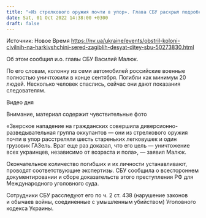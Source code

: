 ```yaml
---
title: "«Из стрелкового оружия почти в упор». Глава СБУ раскрыл подробности обстрела оккупантами колонны гражданских в Харьковской области"
date: Sat, 01 Oct 2022 14:38:00 +0300
draft: false
---
```

Источник: Новое Время https://nv.ua/ukraine/events/obstril-koloni-civilnih-na-harkivshchini-sered-zagiblih-desyat-ditey-sbu-50273830.html


Об этом сообщил и.о. главы СБУ Василий Малюк.

По его словам, колонну из семи автомобилей российские военные полностью уничтожили в конце сентября. Погибли как минимум 20 людей. Несколько человек спаслись, сейчас они дают показания следователям.

 Видео дня   

Внимание, материал содержит чувствительные фото

«Зверское нападение на гражданских совершила диверсионно-разведывательная группа оккупантов — они из стрелкового оружия почти в упор расстреляли шесть стареньких легковушек и один грузовик ГАЗель. Враг еще раз доказал, что его цель — уничтожение всех украинцев, независимо от возраста и пола», — заявил Малюк.

Окончательное количество погибших и их личности устанавливают, проводят соответствующие экспертизы. СБУ сообщила о всестороннем документировании и сборе доказательств этого преступления РФ для Международного уголовного суда.

Сотрудники СБУ расследуют его по ч. 2 ст. 438 (нарушение законов и обычаев войны, соединенные с умышленным убийством) Уголовного кодекса Украины.
